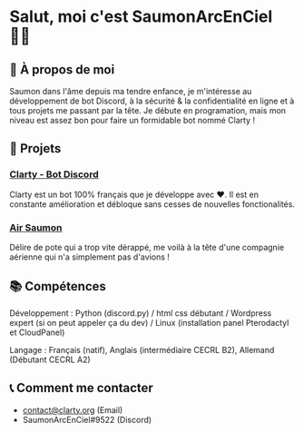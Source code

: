 # Salut, moi c'est SaumonArcEnCiel 👋🏻


## 🍣 À propos de moi

Saumon dans l'âme depuis ma tendre enfance, je m'intéresse au développement de bot Discord, à la sécurité & la confidentialité en ligne et à tous projets me passant par la tête. Je débute en programation, mais mon niveau est assez bon pour faire un formidable bot nommé Clarty !

## 👀 Projets

### [Clarty - Bot Discord](https://clarty.org)

Clarty est un bot 100% français que je développe avec ❤. Il est en constante amélioration et débloque sans cesses de nouvelles fonctionalités. 

### [Air Saumon](https://air-saumon.com)

Délire de pote qui a trop vite dérappé, me voilà à la tête d'une compagnie aérienne qui n'a simplement pas d'avions !


## 📚 Compétences

Développement : Python (discord.py) / html css débutant / Wordpress expert (si on peut appeler ça du dev) / Linux (installation panel Pterodactyl et CloudPanel) 

Langage : Français (natif), Anglais (intermédiaire CECRL B2), Allemand (Débutant CECRL A2)

## 📞 Comment me contacter

- contact@clarty.org (Email)
- SaumonArcEnCiel#9522 (Discord)


